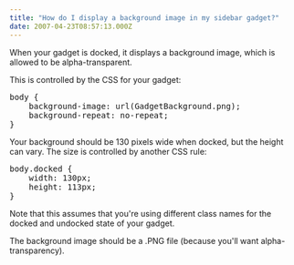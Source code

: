 ```yaml
---
title: "How do I display a background image in my sidebar gadget?"
date: 2007-04-23T08:57:13.000Z
---
```

When your gadget is docked, it displays a background image, which is allowed to be alpha-transparent.

This is controlled by the CSS for your gadget:

<pre>body {
    background-image: url(GadgetBackground.png);
    background-repeat: no-repeat;
}</pre>

Your background should be 130 pixels wide when docked, but the height can vary. The size is controlled by another CSS rule:

<pre>body.docked {
    width: 130px;
    height: 113px;
}</pre>

Note that this assumes that you're using different class names for the docked and undocked state of your gadget.

The background image should be a .PNG file (because you'll want alpha-transparency).